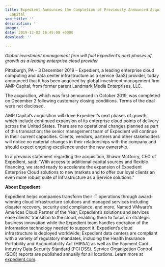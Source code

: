 ```yaml
---
title: Expedient Announces the Completion of Previously Announced Acquisition by AMP
  Capital
seo_title: ''
description: ''
image: ''
date: 2019-12-02 16:45:00 +0000
download: ''

---
```

_Global investment management firm will fuel Expedient’s next phases of growth as a leading enterprise cloud provider_

Pittsburgh, PA – 3 December 2019 – Expedient, a leading enterprise cloud computing and data center infrastructure as a service (IaaS) provider, today announced that it has been acquired by global investment management firm AMP Capital, from former parent Landmark Media Enterprises, LLC. 

The acquisition, which was first announced in October 2019, was completed on December 2 following customary closing conditions. Terms of the deal were not disclosed.  

AMP Capital’s acquisition will drive Expedient’s next phases of growth, which include continued expansion of its enterprise cloud points of delivery across the United States. There are no operational changes planned as part of this transaction; the senior management team of Expedient will continue in their current capacities. Clients, vendors, partners and other stakeholders will notice no material changes in their relationships with the company and should expect ongoing excellence under the new ownership. 

In a previous statement regarding the acquisition, Shawn McGorry, CEO of Expedient, said: “With access to additional capital sources and flexible financing, we stand ready to accelerate the expansion of Expedient Enterprise Cloud solutions to new markets and to offer our loyal clients an even more robust suite of Infrastructure as a Service solutions.”

**About Expedient**

Expedient helps companies transform their IT operations through award-winning cloud infrastructure solutions and managed services including disaster recovery, security and compliance, and more. Named VMware’s Americas Cloud Partner of the Year, Expedient’s solutions and services ease clients’ transition to the cloud, enabling them to focus on strategic business innovation while the Expedient team handles operation of the information technology needed to support it. Expedient’s cloud infrastructure is deployed worldwide; Expedient data centers are compliant with a variety of regulatory mandates, including the Health Insurance Portability and Accountability Act (HIPAA) as well as the Payment Card Industry Data Security Standard (PCI DSS). Service Organization Control (SOC) reports are published annually for all locations. Learn more at [expedient.com](http://www.expedient.com/).